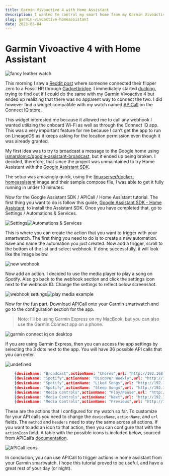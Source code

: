```yaml
---
title: Garmin Vivoactive 4 with Home Assistant
description: I wanted to control my smart home from my Garmin Vivoactive 4 but there wasn't a direct way. I found an app called APICall that lets my watch call webhooks. Home Assistant worked better than the Google Assistant integration I originally planned, and I was able to set it up in under 10 minutes using Docker. Now I can control things like Spotify playback with my watch using APICall and Home Assistant!
slug: garmin-vivoactive-homeassistant
date: 2023-08-04
---
```


# Garmin Vivoactive 4 with Home Assistant

![fancy leather watch](https://assets.vrite.io/64974cb888e8beebeb2c925b/ypIBOf5RMeeAnGBfdTyBv.jpeg)

This morning I saw a [Reddit post](https://libreddit.kieranklukas.com/r/flipperzero/comments/ybjsvt/flipper_control_via_smartwatch/) where someone connected their flipper zero to a Fossil HR through [Gadgetbridge](https://gadgetbridge.org/). I immediately started [ducking,](https://libreddit.kieranklukas.com/r/duckduckgo/wiki/index#wiki_what_is_searching_on_duckduckgo_called.3F) trying to find out if I could do the same with my Garmin Vivoactive 4 but ended up realizing that there was no apparent way to connect the two. I did however find a widget compatible with my watch named [APICall](https://apps.garmin.com/en-US/apps/ac9a81ab-a52d-41b3-8c14-940a9de37544) on the Connect IQ store.

This widget interested me because it allowed me to call any webhook I wanted utilizing the onboard Wi-Fi as well as through the Connect IQ app. This was a very important feature for me because I can’t get the app to run on LineageOS as it keeps asking for the location permission even though it was already granted.

My first idea was to try to broadcast a message to the Google home using [ismarslomic/google-assistant-broadcast,](https://github.com/ismarslomic/google-assistant-broadcast) but it ended up being broken. I decided, therefore, that since the project was unmaintained to try Home Assistant with the [Google Assistant SDK](https://www.home-assistant.io/integrations/google_assistant_sdk#configuration).

The setup was amazingly quick, using the [linuxserver/docker-homeassistant](https://github.com/linuxserver/docker-homeassistant) image and their sample compose file, I was able to get it fully running in under 10 minutes.

Now for the Google Assistant SDK / APICall / Home Assistant tutorial. The first thing you want to do is follow this guide, [Google Assistant SDK - Home Assistant](https://www.home-assistant.io/integrations/google_assistant_sdk#configuration), to install the Assistant SDK. Once you have completed that, go to Settings / Automations & Services.

![Settings](https://assets.vrite.io/64974cb888e8beebeb2c925b/Yha1bUhOH_iuWK30QR0F1.png)![Automations & Services](https://assets.vrite.io/64974cb888e8beebeb2c925b/RR0VzZqsU7uTxiNlqVGum.png)

This is where you can create the action that you want to trigger with your smartwatch. The first thing you need to do is to create a new automation. Save and name the automation you just created. Now add a trigger, scroll to the bottom of the list and select webhook. If done successfully, it will look like the image below.

![new webhook](https://assets.vrite.io/64974cb888e8beebeb2c925b/VqiM4d3wncM9BuoDR_FW7.png)

Now add an action. I decided to use the media player to play a song on Spotify. Also go back to the webhook section and click the settings icon next to the webhook ID. Change the settings to reflect below screenshot.

![webhook settings](https://assets.vrite.io/64974cb888e8beebeb2c925b/Xh3BtyMxA1MhI0rHuo3WG.png)![play media example](https://assets.vrite.io/64974cb888e8beebeb2c925b/rAbDGMrBS5fcGo7AzPT-O.png)

Now for the fun part. Download [APICall](https://apps.garmin.com/en-US/apps/ac9a81ab-a52d-41b3-8c14-940a9de37544) onto your Garmin smartwatch and go to the configuration section for the app.

> Note: I’ll be using Garmin Express on my MacBook, but you can also use the Garmin Connect app on a phone.

![garmin connect iq on desktop](https://assets.vrite.io/64974cb888e8beebeb2c925b/_9DLstJqkgQICI4-5ubDd.png)

If you are using Garmin Express, then you can access the app settings by selecting the 3 dots next to the app. You will have 36 possible API calls that you can enter.

![undefined](https://assets.vrite.io/64974cb888e8beebeb2c925b/-lSqNObL3TGNk0VQc8xOq.png)

```json
    {deviceName: "Broadcast",actionName: "Chores",url: "http://192.168.40.21:8123/api/webhook/Aere",method: "GET",headers:"{"Content-Type":"application/x-www-form-urlencoded"}"}
    {deviceName: "Spotify",actionName: "Discover Weekly",url: "http://192.168.40.21:8123/api/webhook/-djNd5aMidD6Q3w2jgYDu50ix",method: "GET",headers:"{"Content-Type":"application/x-www-form-urlencoded"}",actionIcon:40}
    {deviceName: "Spotify",actionName: "Liked Songs",url: "http://192.168.40.21:8123/api/webhook/liked-songs-6TrVEY-TzVsAeFX8Mt8FUpJN",method: "GET",headers:"{"Content-Type":"application/x-www-form-urlencoded"}",actionIcon:40}
    {deviceName: "Spotify",actionName: "Sleep Songs",url: "http://192.168.40.21:8123/api/webhook/sleep-songs-jA1nrTpc9PuKumvzNDFteBDK",method: "GET",headers:"{"Content-Type":"application/x-www-form-urlencoded"}",actionIcon:51}
    {deviceName: "Media Controls",actionName: "Play/Pause",url: "http://192.168.40.21:8123/api/webhook/playpause-DTNDt-RzOqgGTggOnV_sXMLm",method: "GET",headers:"{"Content-Type":"application/x-www-form-urlencoded"}",actionIcon:43}
    {deviceName: "Media Controls",actionName: "Next",url: "http://192.168.40.21:8123/api/webhook/skip-forward-IvQkjhn2oev7VY0mb_xZDDCK",method: "GET",headers:"{"Content-Type":"application/x-www-form-urlencoded"}",actionIcon:41}
    {deviceName: "Media Controls",actionName: "Previous",url: "http://192.168.40.21:8123/api/webhook/skip-backwards-A9byoXP-QwSv_aoQ2FtX-_Qx",method: "GET",headers:"{"Content-Type":"application/x-www-form-urlencoded"}",actionIcon:42}
```

These are the actions that I configured for my watch so far. To customize for your API calls you need to change the `deviceName`, `actionName`, and `url` fields. The `method` and `headers` need to stay the same across all actions. If you want to add an icon to that action, then you can configure that with the `actionIcon` field. A table with the possible icons is included below, sourced from APICall’s [documentation](https://apicall.dumesnil.net/documentation_en.html).

![APICall icons](https://assets.vrite.io/64974cb888e8beebeb2c925b/119m02PEgn6_wcNGtCnjM.png)

In conclusion, you can use APICall to trigger actions in home assistant from your Garmin smartwatch. I hope this tutorial proved to be useful, and have a great rest of your day (or night).
